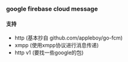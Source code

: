 ### google firebase cloud message

#### 支持
- http (基本抄自 github.com/appleboy/go-fcm)
- xmpp (使用xmpp协议进行消息传递)
- http v1 (要找一些google的包)